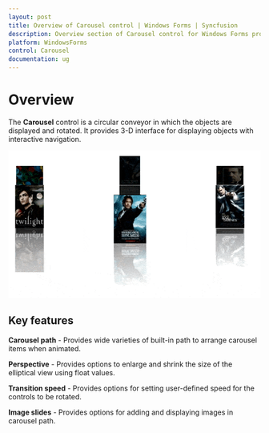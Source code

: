 ```yaml
---
layout: post
title: Overview of Carousel control | Windows Forms | Syncfusion
description: Overview section of Carousel control for Windows Forms provides details about its essential features
platform: WindowsForms
control: Carousel
documentation: ug
---
```


# Overview

The **Carousel** control is a circular conveyor in which the objects are displayed and rotated. It provides 3-D interface for displaying objects with interactive navigation.

![Overview of Carousel](Getting-Started_images/Carousel_overview.gif)

## Key features

**Carousel path** - Provides wide varieties of built-in path to arrange carousel items when animated.

**Perspective** - Provides options to enlarge and shrink the size of the elliptical view using float values.

**Transition speed** - Provides options for setting user-defined speed for the controls to be rotated.

**Image slides** - Provides options for adding and displaying images in carousel path.
